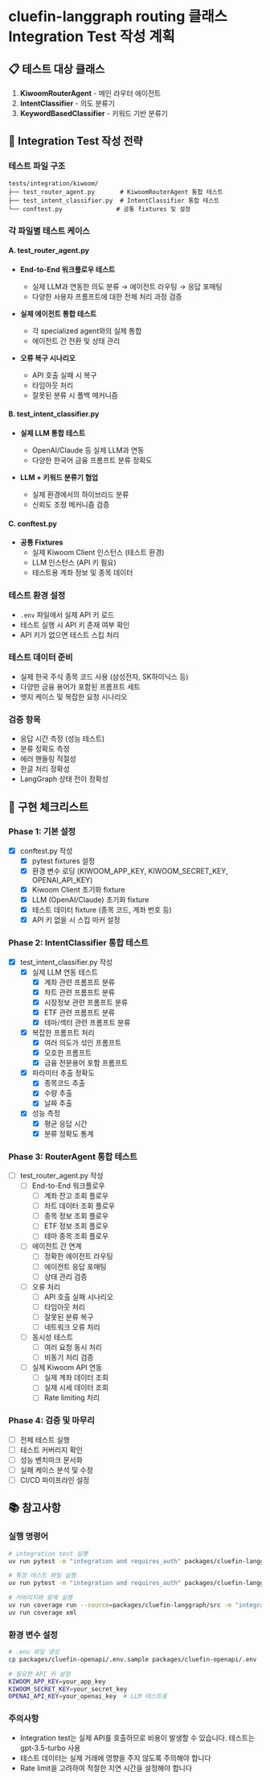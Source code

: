 # cluefin-langgraph routing 클래스 Integration Test 작성 계획

## 📋 테스트 대상 클래스
1. **KiwoomRouterAgent** - 메인 라우터 에이전트
2. **IntentClassifier** - 의도 분류기  
3. **KeywordBasedClassifier** - 키워드 기반 분류기

## 🎯 Integration Test 작성 전략

### 테스트 파일 구조
```
tests/integration/kiwoom/
├── test_router_agent.py       # KiwoomRouterAgent 통합 테스트
├── test_intent_classifier.py  # IntentClassifier 통합 테스트
└── conftest.py               # 공통 fixtures 및 설정
```

### 각 파일별 테스트 케이스

#### A. test_router_agent.py
- **End-to-End 워크플로우 테스트**
  - 실제 LLM과 연동한 의도 분류 → 에이전트 라우팅 → 응답 포매팅
  - 다양한 사용자 프롬프트에 대한 전체 처리 과정 검증
  
- **실제 에이전트 통합 테스트**
  - 각 specialized agent와의 실제 통합
  - 에이전트 간 전환 및 상태 관리
  
- **오류 복구 시나리오**
  - API 호출 실패 시 복구
  - 타임아웃 처리
  - 잘못된 분류 시 폴백 메커니즘

#### B. test_intent_classifier.py  
- **실제 LLM 통합 테스트**
  - OpenAI/Claude 등 실제 LLM과 연동
  - 다양한 한국어 금융 프롬프트 분류 정확도
  
- **LLM + 키워드 분류기 협업**
  - 실제 환경에서의 하이브리드 분류
  - 신뢰도 조정 메커니즘 검증

#### C. conftest.py
- **공통 Fixtures**
  - 실제 Kiwoom Client 인스턴스 (테스트 환경)
  - LLM 인스턴스 (API 키 필요)
  - 테스트용 계좌 정보 및 종목 데이터

### 테스트 환경 설정
- `.env` 파일에서 실제 API 키 로드
- 테스트 실행 시 API 키 존재 여부 확인
- API 키가 없으면 테스트 스킵 처리

### 테스트 데이터 준비
- 실제 한국 주식 종목 코드 사용 (삼성전자, SK하이닉스 등)
- 다양한 금융 용어가 포함된 프롬프트 세트
- 엣지 케이스 및 복잡한 요청 시나리오

### 검증 항목
- 응답 시간 측정 (성능 테스트)
- 분류 정확도 측정
- 에러 핸들링 적절성
- 한글 처리 정확성
- LangGraph 상태 전이 정확성

## 🚀 구현 체크리스트

### Phase 1: 기본 설정
- [x] conftest.py 작성
  - [x] pytest fixtures 설정
  - [x] 환경 변수 로딩 (KIWOOM_APP_KEY, KIWOOM_SECRET_KEY, OPENAI_API_KEY)
  - [x] Kiwoom Client 초기화 fixture
  - [x] LLM (OpenAI/Claude) 초기화 fixture
  - [x] 테스트 데이터 fixture (종목 코드, 계좌 번호 등)
  - [x] API 키 없을 시 스킵 마커 설정

### Phase 2: IntentClassifier 통합 테스트
- [x] test_intent_classifier.py 작성
  - [x] 실제 LLM 연동 테스트
    - [x] 계좌 관련 프롬프트 분류
    - [x] 차트 관련 프롬프트 분류
    - [x] 시장정보 관련 프롬프트 분류
    - [x] ETF 관련 프롬프트 분류
    - [x] 테마/섹터 관련 프롬프트 분류
  - [x] 복잡한 프롬프트 처리
    - [x] 여러 의도가 섞인 프롬프트
    - [x] 모호한 프롬프트
    - [x] 금융 전문용어 포함 프롬프트
  - [x] 파라미터 추출 정확도
    - [x] 종목코드 추출
    - [x] 수량 추출
    - [x] 날짜 추출
  - [x] 성능 측정
    - [x] 평균 응답 시간
    - [x] 분류 정확도 통계

### Phase 3: RouterAgent 통합 테스트
- [ ] test_router_agent.py 작성
  - [ ] End-to-End 워크플로우
    - [ ] 계좌 잔고 조회 플로우
    - [ ] 차트 데이터 조회 플로우
    - [ ] 종목 정보 조회 플로우
    - [ ] ETF 정보 조회 플로우
    - [ ] 테마 종목 조회 플로우
  - [ ] 에이전트 간 연계
    - [ ] 정확한 에이전트 라우팅
    - [ ] 에이전트 응답 포매팅
    - [ ] 상태 관리 검증
  - [ ] 오류 처리
    - [ ] API 호출 실패 시나리오
    - [ ] 타임아웃 처리
    - [ ] 잘못된 분류 복구
    - [ ] 네트워크 오류 처리
  - [ ] 동시성 테스트
    - [ ] 여러 요청 동시 처리
    - [ ] 비동기 처리 검증
  - [ ] 실제 Kiwoom API 연동
    - [ ] 실제 계좌 데이터 조회
    - [ ] 실제 시세 데이터 조회
    - [ ] Rate limiting 처리

### Phase 4: 검증 및 마무리
- [ ] 전체 테스트 실행
- [ ] 테스트 커버리지 확인
- [ ] 성능 벤치마크 문서화
- [ ] 실패 케이스 분석 및 수정
- [ ] CI/CD 파이프라인 설정

## 📚 참고사항

### 실행 명령어
```bash
# integration test 실행
uv run pytest -m "integration and requires_auth" packages/cluefin-langgraph/tests/integration/ -v

# 특정 테스트 파일 실행
uv run pytest -m "integration and requires_auth" packages/cluefin-langgraph/tests/integration/kiwoom/test_router_agent.py -v

# 커버리지와 함께 실행
uv run coverage run --source=packages/cluefin-langgraph/src -m "integration and requires_auth" pytest packages/cluefin-langgraph/tests/integration/
uv run coverage xml
```

### 환경 변수 설정
```bash
# .env 파일 생성
cp packages/cluefin-openapi/.env.sample packages/cluefin-openapi/.env

# 필요한 API 키 설정
KIWOOM_APP_KEY=your_app_key
KIWOOM_SECRET_KEY=your_secret_key
OPENAI_API_KEY=your_openai_key  # LLM 테스트용
```

### 주의사항
- Integration test는 실제 API를 호출하므로 비용이 발생할 수 있습니다. 테스트는 gpt-3.5-turbo 사용
- 테스트 데이터는 실제 거래에 영향을 주지 않도록 주의해야 합니다
- Rate limit을 고려하여 적절한 지연 시간을 설정해야 합니다
